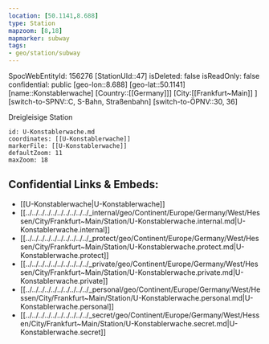 ```yaml
---
location: [50.1141,8.688]
type: Station 
mapzoom: [8,18] 
mapmarker: subway 
tags:
- geo/station/subway
---
```

SpocWebEntityId: 156276
[StationUId::47]
isDeleted: false
isReadOnly: false
confidential: public
[geo-lon::8.688]
[geo-lat::50.1141]
[name::Konstablerwache]
[Country::[[Germany]]]
[City:[[Frankfurt~Main]] ]
[switch-to-SPNV::C, S-Bahn, Straßenbahn]
[switch-to-ÖPNV::30, 36]

Dreigleisige Station

```leaflet
id: U-Konstablerwache.md
coordinates: [[U-Konstablerwache]]
markerFile: [[U-Konstablerwache]]
defaultZoom: 11 
maxZoom: 18
```


## Confidential Links & Embeds: 
- [[U-Konstablerwache|U-Konstablerwache]] 
- [[../../../../../../../../../../_internal/geo/Continent/Europe/Germany/West/Hessen/City/Frankfurt~Main/Station/U-Konstablerwache.internal.md|U-Konstablerwache.internal]] 
- [[../../../../../../../../../../_protect/geo/Continent/Europe/Germany/West/Hessen/City/Frankfurt~Main/Station/U-Konstablerwache.protect.md|U-Konstablerwache.protect]] 
- [[../../../../../../../../../../_private/geo/Continent/Europe/Germany/West/Hessen/City/Frankfurt~Main/Station/U-Konstablerwache.private.md|U-Konstablerwache.private]] 
- [[../../../../../../../../../../_personal/geo/Continent/Europe/Germany/West/Hessen/City/Frankfurt~Main/Station/U-Konstablerwache.personal.md|U-Konstablerwache.personal]] 
- [[../../../../../../../../../../_secret/geo/Continent/Europe/Germany/West/Hessen/City/Frankfurt~Main/Station/U-Konstablerwache.secret.md|U-Konstablerwache.secret]] 
